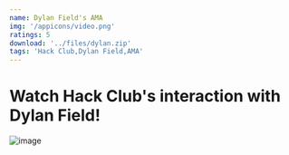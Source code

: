 ```yaml
---
name: Dylan Field's AMA
img: '/appicons/video.png'
ratings: 5
download: '../files/dylan.zip'
tags: 'Hack Club,Dylan Field,AMA'
---
```


# Watch Hack Club's interaction with Dylan Field!

<img src="../../screenshots/Dylan/ss1.png" alt="image" >
